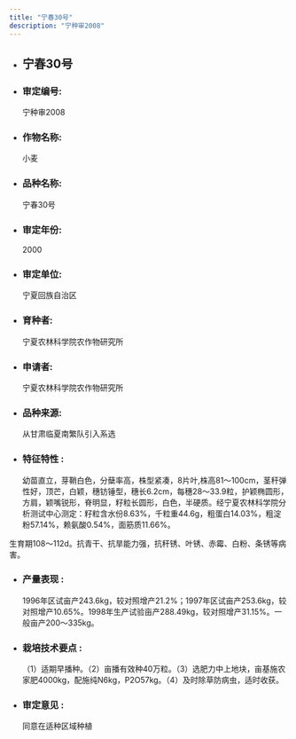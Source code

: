 ```yaml
---
title: "宁春30号"
description: "宁种审2008"
---
```

* ## 宁春30号
* ###  审定编号:  
   宁种审2008

*  ### 作物名称:  
   小麦

*   ###  品种名称: 
    宁春30号

*   ### 审定年份: 
    2000

*   ### 审定单位:  
    宁夏回族自治区

*   ### 育种者:  
    宁夏农林科学院农作物研究所

*   ### 申请者:  
    宁夏农林科学院农作物研究所

*   ### 品种来源:  
    从甘肃临夏南繁队引入系选

*   ### 特征特性 : 
    幼苗直立，芽鞘白色，分蘖率高，株型紧凑，8片叶,株高81～100cm，茎秆弹性好，顶芒，白颖，穗钫锤型，穗长6.2cm，每穗28～33.9粒，护颖椭圆形，方肩，颖嘴锐形，脊明显，籽粒长圆形，白色，半硬质。经宁夏农林科学院分析测试中心测定：籽粒含水份8.63%，千粒重44.6g，粗蛋白14.03%，粗淀粉57.14%，赖氨酸0.54%，面筋质11.66%。    
生育期108～112d。抗青干、抗旱能力强，抗秆锈、叶锈、赤霉、白粉、条锈等病害。


*   ### 产量表现 : 
    1996年区试亩产243.6kg，较对照增产21.2%；1997年区试亩产253.6kg，较对照增产10.65%。1998年生产试验亩产288.49kg，较对照增产31.15%。一般亩产200～335kg。

*   ### 栽培技术要点 : 
    （1）适期早播种。（2）亩播有效种40万粒。（3）选肥力中上地块，亩基施农家肥4000kg，配施纯N6kg，P2O57kg。（4）及时除草防病虫，适时收获。　　

*   ### 审定意见 : 
    同意在适种区域种植
